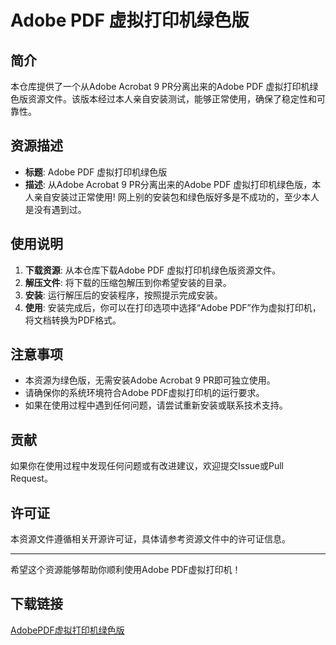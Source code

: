 # Adobe PDF 虚拟打印机绿色版

## 简介

本仓库提供了一个从Adobe Acrobat 9 PR分离出来的Adobe PDF 虚拟打印机绿色版资源文件。该版本经过本人亲自安装测试，能够正常使用，确保了稳定性和可靠性。

## 资源描述

- **标题**: Adobe PDF 虚拟打印机绿色版
- **描述**: 从Adobe Acrobat 9 PR分离出来的Adobe PDF 虚拟打印机绿色版，本人亲自安装过正常使用! 网上别的安装包和绿色版好多是不成功的，至少本人是没有遇到过。

## 使用说明

1. **下载资源**: 从本仓库下载Adobe PDF 虚拟打印机绿色版资源文件。
2. **解压文件**: 将下载的压缩包解压到你希望安装的目录。
3. **安装**: 运行解压后的安装程序，按照提示完成安装。
4. **使用**: 安装完成后，你可以在打印选项中选择“Adobe PDF”作为虚拟打印机，将文档转换为PDF格式。

## 注意事项

- 本资源为绿色版，无需安装Adobe Acrobat 9 PR即可独立使用。
- 请确保你的系统环境符合Adobe PDF虚拟打印机的运行要求。
- 如果在使用过程中遇到任何问题，请尝试重新安装或联系技术支持。

## 贡献

如果你在使用过程中发现任何问题或有改进建议，欢迎提交Issue或Pull Request。

## 许可证

本资源文件遵循相关开源许可证，具体请参考资源文件中的许可证信息。

---

希望这个资源能够帮助你顺利使用Adobe PDF虚拟打印机！

## 下载链接

[AdobePDF虚拟打印机绿色版](https://pan.quark.cn/s/4f0fc6899967)